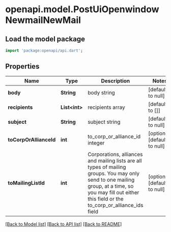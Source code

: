 # openapi.model.PostUiOpenwindowNewmailNewMail

## Load the model package
```dart
import 'package:openapi/api.dart';
```

## Properties
Name | Type | Description | Notes
------------ | ------------- | ------------- | -------------
**body** | **String** | body string | [default to null]
**recipients** | **List&lt;int&gt;** | recipients array | [default to []]
**subject** | **String** | subject string | [default to null]
**toCorpOrAllianceId** | **int** | to_corp_or_alliance_id integer | [optional] [default to null]
**toMailingListId** | **int** | Corporations, alliances and mailing lists are all types of mailing groups. You may only send to one mailing group, at a time, so you may fill out either this field or the to_corp_or_alliance_ids field | [optional] [default to null]

[[Back to Model list]](../README.md#documentation-for-models) [[Back to API list]](../README.md#documentation-for-api-endpoints) [[Back to README]](../README.md)


